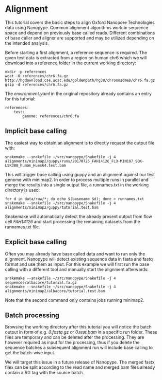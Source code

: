 # Alignment

This tutorial covers the basic steps to align Oxford Nanopore Technologies data using Nanopype. Common alignment algorithms work in sequence space and depend on previously base called reads. Different combinations of base caller and aligner are supported and may be utilized depending on the intended analysis.

Before starting a first alignment, a reference sequence is required. The given test data is extracted from a region on human chr6 which we will download into a reference folder in the current working directory:

```
mkdir -p references
wget -O references/chr6.fa.gz http://hgdownload.cse.ucsc.edu/goldenpath/hg38/chromosomes/chr6.fa.gz
gzip -d references/chr6.fa.gz
```

The *environment.yaml* in the original repository already contains an entry for this tutorial:

    references:
        test:
            genome: references/chr6.fa

## Implicit base calling

The easiest way to obtain an alignment is to directly request the output file with:

```
snakemake --snakefile ~/src/nanopype/Snakefile -j 4 alignments/minimap2/guppy/runs/20170725_FAH14126_FLO-MIN107_SQK-LSK308_human_Hues64.test.bam
```

This will trigger base calling using guppy and an alignment against our test genome with minimap2. In order to process multiple runs in parallel and merge the results into a single output file, a runnames.txt in the working directory is used:

```
for d in data/raw/*; do echo $(basename $d); done > runnames.txt
snakemake --snakefile ~/src/nanopype/Snakefile -j 4 alignments/minimap2/guppy/tutorial.test.bam
```

Snakemake will automatically detect the already present output from flow cell *FAH14126* and start processing the remaining datasets from the runnames.txt file.


## Explicit base calling

Often you may already have base called data and want to run only the alignment. Nanopype will detect existing sequence data in fasta and fastq format and use them as input. For this example we will first run the base calling with a different tool and manually start the alignment afterwards:

```
snakemake --snakefile ~/src/nanopype/Snakefile -j 4 sequences/albacore/tutorial.fa.gz
snakemake --snakefile ~/src/nanopype/Snakefile -j 4 alignments/minimap2/albacore/tutorial.test.bam
```

Note that the second command only contains jobs running minimap2.


## Batch processing

Browsing the working directory after this tutorial you will notice the batch output in form of e.g. *0.fastq.gz* or *0.test.bam* in a specific run folder. These files are temporary and can be deleted after the processing. They are however required as input for the processing, thus if you delete the sequence batches a subsequent alignment run will include base calling to get the batch-wise input.

We will target this issue in a future release of Nanopype. The merged fastx filex can be split according to the read name and merged bam files already contain a RG tag with the source batch.

